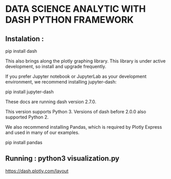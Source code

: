 # DATA SCIENCE ANALYTIC WITH DASH PYTHON FRAMEWORK

## Instalation : 

pip install dash

This also brings along the plotly graphing library. This library is under active development, so install and upgrade frequently.

If you prefer Jupyter notebook or JupyterLab as your development environment, we recommend installing jupyter-dash:

pip install jupyter-dash

These docs are running dash version 2.7.0.

This version supports Python 3. Versions of dash before 2.0.0 also supported Python 2.

We also recommend installing Pandas, which is required by Plotly Express and used in many of our examples.

pip install pandas


## Running : python3 visualization.py

https://dash.plotly.com/layout